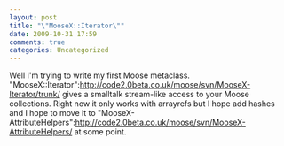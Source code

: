 ```yaml
---
layout: post
title: "\"MooseX::Iterator\""
date: 2009-10-31 17:59
comments: true
categories: Uncategorized
---
```

Well I'm trying to write my first Moose metaclass. "MooseX::Iterator":http://code2.0beta.co.uk/moose/svn/MooseX-Iterator/trunk/ gives a smalltalk stream-like access to your Moose collections. Right now it only works with arrayrefs but I hope add hashes and I hope to move it to "MooseX-AttributeHelpers":http://code2.0beta.co.uk/moose/svn/MooseX-AttributeHelpers/ at some point.

